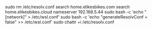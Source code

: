 sudo rm /etc/resolv.conf
search home.elikesbikes.com
search home.elikesbikes.cloud
nameserver 192.168.5.44
sudo bash -c 'echo "[network]" > /etc/wsl.conf'
sudo bash -c 'echo "generateResolvConf = false" >> /etc/wsl.conf'
sudo chattr +i /etc/resolv.conf